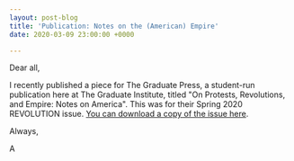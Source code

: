 ```yaml
---
layout: post-blog
title: 'Publication: Notes on the (American) Empire'
date: 2020-03-09 23:00:00 +0000

---
```

Dear all,

I recently published a piece for The Graduate Press, a student-run publication here at The Graduate Institute, titled "On Protests, Revolutions, and Empire: Notes on America". This was for their Spring 2020 REVOLUTION issue. [You can download a copy of the issue here](https://thegraduatepress.files.wordpress.com/2020/03/tpg-publication-final.pdf). 

Always,

A